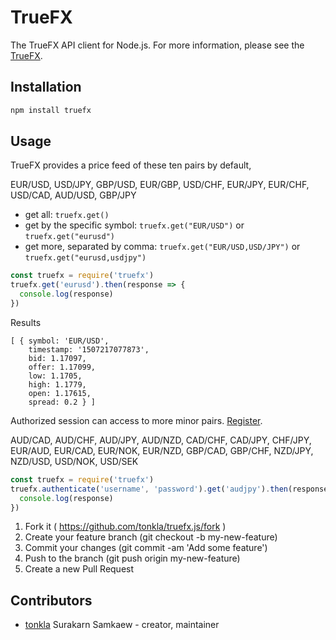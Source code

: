 # TrueFX

The TrueFX API client for Node.js. For more information, please see the [TrueFX](https://www.truefx.com/).

## Installation

```bash
npm install truefx
```

## Usage

TrueFX provides a price feed of these ten pairs by default,  

EUR/USD, USD/JPY, GBP/USD, EUR/GBP, USD/CHF, EUR/JPY, EUR/CHF, USD/CAD, AUD/USD, GBP/JPY

* get all: `truefx.get()`
* get by the specific symbol: `truefx.get("EUR/USD")` or `truefx.get("eurusd")`
* get more, separated by comma: `truefx.get("EUR/USD,USD/JPY")` or `truefx.get("eurusd,usdjpy")`

```javascript
const truefx = require('truefx')
truefx.get('eurusd').then(response => {
  console.log(response)
})
```

Results

```text
[ { symbol: 'EUR/USD',
    timestamp: '1507217077873',
    bid: 1.17097,
    offer: 1.17099,
    low: 1.1705,
    high: 1.1779,
    open: 1.17615,
    spread: 0.2 } ]
```

Authorized session can access to more minor pairs. [Register](https://www.truefx.com).

AUD/CAD, AUD/CHF, AUD/JPY, AUD/NZD, CAD/CHF, CAD/JPY, CHF/JPY, EUR/AUD, EUR/CAD,
EUR/NOK, EUR/NZD, GBP/CAD, GBP/CHF, NZD/JPY, NZD/USD, USD/NOK, USD/SEK

```javascript
const truefx = require('truefx')
truefx.authenticate('username', 'password').get('audjpy').then(response => {
  console.log(response)
})
```

1. Fork it ( https://github.com/tonkla/truefx.js/fork )
2. Create your feature branch (git checkout -b my-new-feature)
3. Commit your changes (git commit -am 'Add some feature')
4. Push to the branch (git push origin my-new-feature)
5. Create a new Pull Request

## Contributors

- [tonkla](https://github.com/tonkla) Surakarn Samkaew - creator, maintainer
